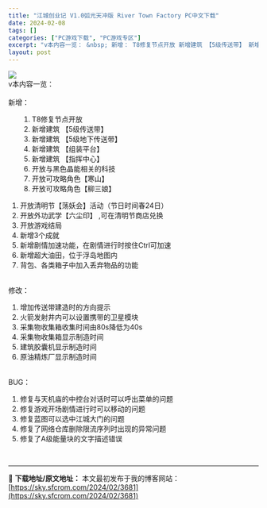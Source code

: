 ```yaml
---
title: "江城创业记 V1.0弧光天冲版 River Town Factory PC中文下载"
date: 2024-02-08
tags: []
categories: ["PC游戏下载", "PC游戏专区"]
excerpt: "v本内容一览： &nbsp; 新增： T8修复节点开放 新增建筑 【5级传送带】 新增建筑 【5级地下传送带】 新增建筑 【组装平台】 新增建筑 【指挥中心】 开放与黑色晶能相关的科技 开放可攻略角色【寒山】 开放可攻略角色【柳三娘】 开放清明节【荡妖会】活动（节日时间春24日） 开放外功武学【六尘&hellip;"
layout: post
---
```


<img class="game_header_image_full aligncenter" src="https://cdn.akamai.steamstatic.com/steam/apps/2281410/header_schinese.jpg?t=1707278362" />
<div class="bbcodes_Header2_2ZqUv BB_Header2 eventbbcodeparser_Header2_1SWg2">v本内容一览：</div>
&nbsp;
<div class="bbcodes_Header3_KePJs BB_Header3 eventbbcodeparser_Header3_AX80F">新增：</div>
<ol class="bbcodes_OrderedList_3Ve1E">
 	<li style="list-style-type: none;">
<ol class="bbcodes_OrderedList_3Ve1E">
 	<li class="bbcodes_ListItem_3DlO0">T8修复节点开放</li>
 	<li class="bbcodes_ListItem_3DlO0">新增建筑 【5级传送带】</li>
 	<li class="bbcodes_ListItem_3DlO0">新增建筑 【5级地下传送带】</li>
 	<li class="bbcodes_ListItem_3DlO0">新增建筑 【组装平台】</li>
 	<li class="bbcodes_ListItem_3DlO0">新增建筑 【指挥中心】</li>
 	<li class="bbcodes_ListItem_3DlO0">开放与黑色晶能相关的科技</li>
 	<li class="bbcodes_ListItem_3DlO0">开放可攻略角色【寒山】</li>
 	<li class="bbcodes_ListItem_3DlO0">开放可攻略角色【柳三娘】</li>
</ol>
</li>
</ol>
<ol class="bbcodes_OrderedList_3Ve1E">
 	<li class="bbcodes_ListItem_3DlO0">开放清明节【荡妖会】活动（节日时间春24日）</li>
 	<li class="bbcodes_ListItem_3DlO0">开放外功武学【六尘印】 ,可在清明节商店兑换</li>
 	<li class="bbcodes_ListItem_3DlO0">开放游戏结局</li>
 	<li class="bbcodes_ListItem_3DlO0">新增3个成就</li>
 	<li class="bbcodes_ListItem_3DlO0">新增剧情加速功能，在剧情进行时按住Ctrl可加速</li>
 	<li class="bbcodes_ListItem_3DlO0">新增超大油田，位于浮岛地图内</li>
 	<li class="bbcodes_ListItem_3DlO0">背包、各类箱子中加入丢弃物品的功能</li>
</ol>
&nbsp;
<div class="bbcodes_Header3_KePJs BB_Header3 eventbbcodeparser_Header3_AX80F">修改：</div>
<ol class="bbcodes_OrderedList_3Ve1E">
 	<li class="bbcodes_ListItem_3DlO0">增加传送带建造时的方向提示</li>
 	<li class="bbcodes_ListItem_3DlO0">火箭发射井内可以设置携带的卫星模块</li>
 	<li class="bbcodes_ListItem_3DlO0">采集物收集箱收集时间由80s降低为40s</li>
 	<li class="bbcodes_ListItem_3DlO0">采集物收集箱显示制造时间</li>
 	<li class="bbcodes_ListItem_3DlO0">建筑胶囊机显示制造时间</li>
 	<li class="bbcodes_ListItem_3DlO0">原油精炼厂显示制造时间</li>
</ol>
&nbsp;
<div class="bbcodes_Header3_KePJs BB_Header3 eventbbcodeparser_Header3_AX80F">BUG：</div>
<ol class="bbcodes_OrderedList_3Ve1E">
 	<li class="bbcodes_ListItem_3DlO0">修复与天机庙的中控台对话时可以呼出菜单的问题</li>
 	<li class="bbcodes_ListItem_3DlO0">修复游戏开场剧情进行时可以移动的问题</li>
 	<li class="bbcodes_ListItem_3DlO0">修复蓝图可以选中江城大门的问题</li>
 	<li class="bbcodes_ListItem_3DlO0">修复了网络仓库删除限流序列时出现的异常问题</li>
 	<li class="bbcodes_ListItem_3DlO0">修复了A级能量块的文字描述错误</li>
</ol>
&nbsp;

---
📖 **下载地址/原文地址：** 本文最初发布于我的博客网站：[https://sky.sfcrom.com/2024/02/3681](https://sky.sfcrom.com/2024/02/3681)
